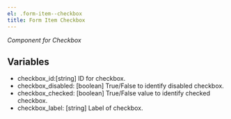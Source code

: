 ```yaml
---
el: .form-item--checkbox
title: Form Item Checkbox
---
```

_Component for Checkbox_

## Variables
* checkbox_id:[string] ID for checkbox.
* checkbox_disabled: [boolean] True/False to identify disabled checkbox.
* checkbox_checked: [boolean] True/False value to identify checked checkbox.
* checkbox_label: [string] Label of checkbox.